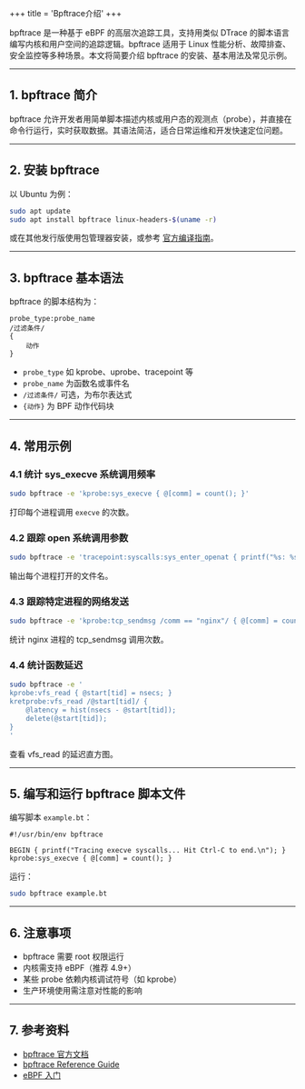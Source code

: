 +++
title = 'Bpftrace介绍'
+++

bpftrace 是一种基于 eBPF 的高层次追踪工具，支持用类似 DTrace 的脚本语言编写内核和用户空间的追踪逻辑。bpftrace 适用于 Linux 性能分析、故障排查、安全监控等多种场景。本文将简要介绍 bpftrace 的安装、基本用法及常见示例。

---

## 1. bpftrace 简介

bpftrace 允许开发者用简单脚本描述内核或用户态的观测点（probe），并直接在命令行运行，实时获取数据。其语法简洁，适合日常运维和开发快速定位问题。

---

## 2. 安装 bpftrace

以 Ubuntu 为例：

```bash
sudo apt update
sudo apt install bpftrace linux-headers-$(uname -r)
```

或在其他发行版使用包管理器安装，或参考 [官方编译指南](https://github.com/iovisor/bpftrace/blob/master/INSTALL.md)。

---

## 3. bpftrace 基本语法

bpftrace 的脚本结构为：

```bpftrace
probe_type:probe_name
/过滤条件/
{
    动作
}
```

- `probe_type` 如 kprobe、uprobe、tracepoint 等
- `probe_name` 为函数名或事件名
- `/过滤条件/` 可选，为布尔表达式
- `{动作}` 为 BPF 动作代码块

---

## 4. 常用示例

### 4.1 统计 sys_execve 系统调用频率

```bash
sudo bpftrace -e 'kprobe:sys_execve { @[comm] = count(); }'
```

打印每个进程调用 `execve` 的次数。

### 4.2 跟踪 open 系统调用参数

```bash
sudo bpftrace -e 'tracepoint:syscalls:sys_enter_openat { printf("%s: %s\n", comm, str(args->filename)); }'
```

输出每个进程打开的文件名。

### 4.3 跟踪特定进程的网络发送

```bash
sudo bpftrace -e 'kprobe:tcp_sendmsg /comm == "nginx"/ { @[comm] = count(); }'
```

统计 nginx 进程的 tcp_sendmsg 调用次数。

### 4.4 统计函数延迟

```bash
sudo bpftrace -e '
kprobe:vfs_read { @start[tid] = nsecs; }
kretprobe:vfs_read /@start[tid]/ {
    @latency = hist(nsecs - @start[tid]);
    delete(@start[tid]);
}
'
```

查看 vfs_read 的延迟直方图。

---

## 5. 编写和运行 bpftrace 脚本文件

编写脚本 `example.bt`：

```bpftrace
#!/usr/bin/env bpftrace

BEGIN { printf("Tracing execve syscalls... Hit Ctrl-C to end.\n"); }
kprobe:sys_execve { @[comm] = count(); }
```

运行：

```bash
sudo bpftrace example.bt
```

---

## 6. 注意事项

- bpftrace 需要 root 权限运行
- 内核需支持 eBPF（推荐 4.9+）
- 某些 probe 依赖内核调试符号（如 kprobe）
- 生产环境使用需注意对性能的影响

---

## 7. 参考资料

- [bpftrace 官方文档](https://github.com/iovisor/bpftrace)
- [bpftrace Reference Guide](https://github.com/iovisor/bpftrace/blob/master/docs/reference_guide.md)
- [eBPF 入门](https://ebpf.io/)

